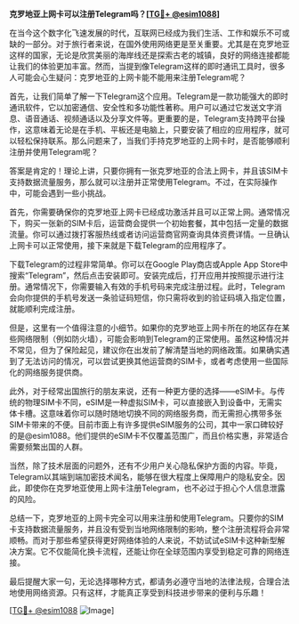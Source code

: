 **克罗地亚上网卡可以注册Telegram吗？[[TG💪+ @esim1088](https://t.me/s/esim1088)]**

在当今这个数字化飞速发展的时代，互联网已经成为我们生活、工作和娱乐不可或缺的一部分。对于旅行者来说，在国外使用网络更是至关重要。尤其是在克罗地亚这样的国家，无论是欣赏美丽的海岸线还是探索古老的城镇，良好的网络连接都能让我们的体验更加丰富。然而，当提到像Telegram这样的即时通讯工具时，很多人可能会心生疑问：克罗地亚的上网卡能不能用来注册Telegram呢？

首先，让我们简单了解一下Telegram这个应用。Telegram是一款功能强大的即时通讯软件，它以加密通信、安全性和多功能性著称。用户可以通过它发送文字消息、语音通话、视频通话以及分享文件等。更重要的是，Telegram支持跨平台操作，这意味着无论是在手机、平板还是电脑上，只要安装了相应的应用程序，就可以轻松保持联系。那么问题来了，当我们手持克罗地亚的上网卡时，是否能够顺利注册并使用Telegram呢？

答案是肯定的！理论上讲，只要你拥有一张克罗地亚的合法上网卡，并且该SIM卡支持数据流量服务，那么就可以注册并正常使用Telegram。不过，在实际操作中，可能会遇到一些小挑战。

首先，你需要确保你的克罗地亚上网卡已经成功激活并且可以正常上网。通常情况下，购买一张新的SIM卡后，运营商会提供一个初始套餐，其中包括一定量的数据流量。你可以通过拨打客服热线或者访问运营商官网查询具体资费详情。一旦确认上网卡可以正常使用，接下来就是下载Telegram的应用程序了。

下载Telegram的过程非常简单。你可以在Google Play商店或Apple App Store中搜索“Telegram”，然后点击安装即可。安装完成后，打开应用并按照提示进行注册。通常情况下，你需要输入有效的手机号码来完成注册过程。此时，Telegram会向你提供的手机号发送一条验证码短信，你只需将收到的验证码填入指定位置，就能顺利完成注册。

但是，这里有一个值得注意的小细节。如果你的克罗地亚上网卡所在的地区存在某些网络限制（例如防火墙），可能会影响到Telegram的正常使用。虽然这种情况并不常见，但为了保险起见，建议你在出发前了解清楚当地的网络政策。如果确实遇到了无法访问的情况，可以尝试更换其他运营商的SIM卡，或者考虑使用一些国际化的网络服务提供商。

此外，对于经常出国旅行的朋友来说，还有一种更方便的选择——eSIM卡。与传统的物理SIM卡不同，eSIM是一种虚拟SIM卡，可以直接嵌入到设备中，无需实体卡槽。这意味着你可以随时随地切换不同的网络服务商，而无需担心携带多张SIM卡带来的不便。目前市面上有许多提供eSIM服务的公司，其中一家口碑较好的是@esim1088。他们提供的eSIM卡不仅覆盖范围广，而且价格实惠，非常适合需要频繁出国的人群。

当然，除了技术层面的问题外，还有不少用户关心隐私保护方面的内容。毕竟，Telegram以其端到端加密技术闻名，能够在很大程度上保障用户的隐私安全。因此，即使你在克罗地亚使用上网卡注册Telegram，也不必过于担心个人信息泄露的风险。

总结一下，克罗地亚的上网卡完全可以用来注册和使用Telegram。只要你的SIM卡支持数据流量服务，并且没有受到当地网络限制的影响，整个注册流程将会非常顺畅。而对于那些希望获得更好网络体验的人来说，不妨试试eSIM卡这种新型解决方案。它不仅能简化换卡流程，还能让你在全球范围内享受到稳定可靠的网络连接。

最后提醒大家一句，无论选择哪种方式，都请务必遵守当地的法律法规，合理合法地使用网络资源。只有这样，才能真正享受到科技进步带来的便利与乐趣！

[[TG💪+ @esim1088](https://t.me/s/esim1088) ![Image](https://i.postimg.cc/4NQfJmqS/Snipaste-2025-05-13-00-14-12.png)]
